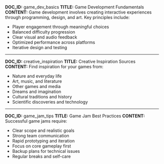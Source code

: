 **DOC_ID:** game_dev_basics
**TITLE:** Game Development Fundamentals
**CONTENT:**
Game development involves creating interactive experiences through programming, design, and art. Key principles include:
- Player engagement through meaningful choices
- Balanced difficulty progression
- Clear visual and audio feedback
- Optimized performance across platforms
- Iterative design and testing

---

**DOC_ID:** creative_inspiration
**TITLE:** Creative Inspiration Sources
**CONTENT:**
Find inspiration for your games from:
- Nature and everyday life
- Art, music, and literature
- Other games and media
- Dreams and imagination
- Cultural traditions and history
- Scientific discoveries and technology

---

**DOC_ID:** game_jam_tips
**TITLE:** Game Jam Best Practices
**CONTENT:**
Successful game jams require:
- Clear scope and realistic goals
- Strong team communication
- Rapid prototyping and iteration
- Focus on core gameplay first
- Backup plans for technical issues
- Regular breaks and self-care 